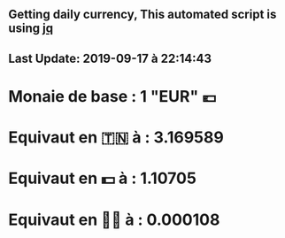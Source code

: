## Getting daily currency, This automated script is using [jq](https://stedolan.github.io/jq/)
## Last Update:  2019-09-17 à 22:14:43
 # Monaie de base : 1 "EUR" 💶 
 # Equivaut en 🇹🇳 à :  3.169589 
 # Equivaut en 💵 à : 1.10705
 # Equivaut en 🐱‍💻 à :  0.000108
